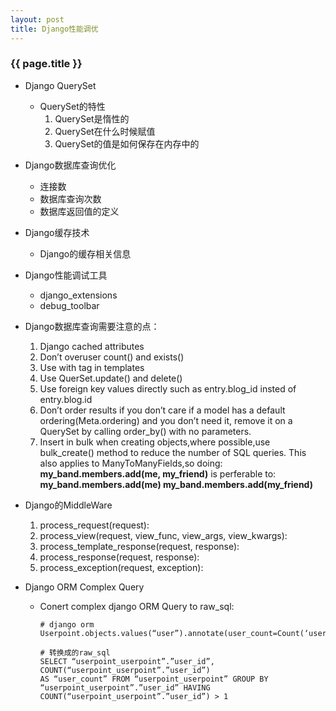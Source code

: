 ```yaml
---
layout: post
title: Django性能调优
---
```


### {{ page.title }}

+ Django QuerySet
    * QuerySet的特性
        1. QuerySet是惰性的
        2. QuerySet在什么时候赋值
        3. QuerySet的值是如何保存在内存中的
    
+ Django数据库查询优化
    * 连接数
    * 数据库查询次数
    * 数据库返回值的定义
    
+ Django缓存技术
    * Django的缓存相关信息
    
+ Django性能调试工具
    * django_extensions
    * debug_toolbar
   
+ Django数据库查询需要注意的点：
    1. Django cached attributes
    2. Don’t overuser count() and exists()
    3. Use with tag in templates
    4. Use QuerSet.update() and delete()
    5. Use foreign key values directly
        such as entry.blog_id insted of entry.blog.id
    6. Don’t order results if you don’t care
        if a model has a default ordering(Meta.ordering) and you don’t need it,
        remove it on a  QuerySet by calling order_by() with no parameters.
    7. Insert in bulk
        when creating objects,where possible,use bulk_create() method to reduce
        the number of SQL queries.
        This also applies to ManyToManyFields,so doing:
            **my_band.members.add(me, my_friend)**
        is perferable to:
            **my_band.members.add(me)  my_band.members.add(my_friend)**

+ Django的MiddleWare
    1. process_request(request):
    2. process_view(request, view_func, view_args, view_kwargs):
    3. process_template_response(request, response):
    4. process_response(request, response):
    5. process_exception(request, exception):

+ Django ORM Complex Query
    - Conert complex django ORM Query to raw_sql:
    
        ~~~
        # django orm
        Userpoint.objects.values(“user”).annotate(user_count=Count(‘user’)).filter(user_count__gt=1).query
        
        # 转换成的raw_sql        
        SELECT “userpoint_userpoint”.”user_id”, COUNT(“userpoint_userpoint”.”user_id”) 
        AS “user_count” FROM “userpoint_userpoint” GROUP BY 
        “userpoint_userpoint”.”user_id” HAVING COUNT(“userpoint_userpoint”.”user_id”) > 1
        ~~~
